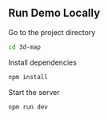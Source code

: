 ## Run Demo Locally

Go to the project directory

```bash
cd 3d-map
```

Install dependencies

```bash
npm install
```

Start the server

```bash
npm run dev
```
